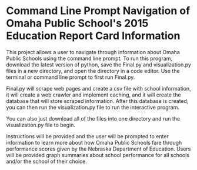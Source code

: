 # Command Line Prompt Navigation of Omaha Public School's 2015 Education Report Card Information

This project allows a user to navigate through information about Omaha Public Schools using the command line prompt. 
To run this program, download the latest version of python, save the Final.py and visualization.py files in a new directory, and open the directory in a code editor. Use the terminal or command line prompt to first run Final.py. 

Final.py will scrape web pages and create a csv file with school information, it will create a web crawler and implement caching, and it will create the database that will store scraped information. After this database is created, you can then run the visualization.py file to run the interactive program. 

You can also just download all of the files into one directory and run the visualization.py file to begin. 

Instructions will be provided and the user will be prompted to enter information to learn more about how Omaha Public Schools fare 
through performance scores given by the Nebraska Department of Education. Users will be provided graph summaries about school performance for all schools and/or the school of their choice. 
